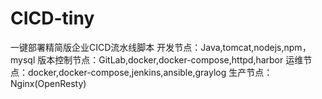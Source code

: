 # CICD-tiny
一键部署精简版企业CICD流水线脚本
开发节点：Java,tomcat,nodejs,npm，mysql
版本控制节点：GitLab,docker,docker-compose,httpd,harbor
运维节点：docker,docker-compose,jenkins,ansible,graylog
生产节点：Nginx(OpenResty)
